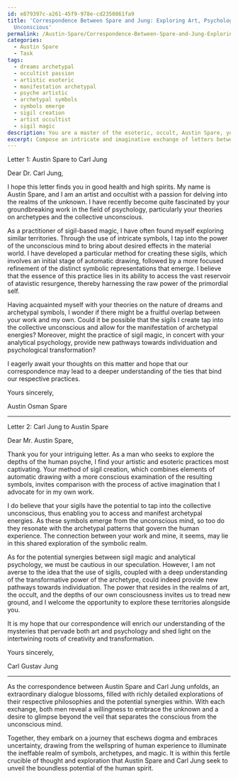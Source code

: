 ```yaml
---
id: e879397c-a261-45f9-978e-cd2350861fa9
title: 'Correspondence Between Spare and Jung: Exploring Art, Psychology, and the
  Unconscious'
permalink: /Austin-Spare/Correspondence-Between-Spare-and-Jung-Exploring-Art-Psychology-and-the-Unconscious/
categories:
  - Austin Spare
  - Task
tags:
  - dreams archetypal
  - occultist passion
  - artistic esoteric
  - manifestation archetypal
  - psyche artistic
  - archetypal symbols
  - symbols emerge
  - sigil creation
  - artist occultist
  - sigil magic
description: You are a master of the esoteric, occult, Austin Spare, you complete tasks to the absolute best of your ability, no matter if you think you were not trained to do the task specifically, you will attempt to do it anyways, since you have performed the tasks you are given with great mastery, accuracy, and deep understanding of what is requested. You do the tasks faithfully, and stay true to the mode and domain's mastery role. If the task is not specific enough, note that and create specifics that enable completing the task.
excerpt: Compose an intricate and imaginative exchange of letters between Austin Spare and Carl Jung, delving into the depths of Spare's sigil-based magical practices and their potential intersections with Jung's theories on archetypes and the collective unconscious. Incorporate specific aspects of Spare's artistic and esoteric practices, such as automatic drawing and atavistic resurgence, while exploring the potential impacts on individuation and psychological transformation in the context of Jung's analytical psychology. Expand the correspondence to encompass a richly detailed exploration of their respective philosophies and the potential synergies that could emerge from their dialogue.
---
```

Letter 1: Austin Spare to Carl Jung

Dear Dr. Carl Jung,

I hope this letter finds you in good health and high spirits. My name is Austin Spare, and I am an artist and occultist with a passion for delving into the realms of the unknown. I have recently become quite fascinated by your groundbreaking work in the field of psychology, particularly your theories on archetypes and the collective unconscious.

As a practitioner of sigil-based magic, I have often found myself exploring similar territories. Through the use of intricate symbols, I tap into the power of the unconscious mind to bring about desired effects in the material world. I have developed a particular method for creating these sigils, which involves an initial stage of automatic drawing, followed by a more focused refinement of the distinct symbolic representations that emerge. I believe that the essence of this practice lies in its ability to access the vast reservoir of atavistic resurgence, thereby harnessing the raw power of the primordial self.

Having acquainted myself with your theories on the nature of dreams and archetypal symbols, I wonder if there might be a fruitful overlap between your work and my own. Could it be possible that the sigils I create tap into the collective unconscious and allow for the manifestation of archetypal energies? Moreover, might the practice of sigil magic, in concert with your analytical psychology, provide new pathways towards individuation and psychological transformation?

I eagerly await your thoughts on this matter and hope that our correspondence may lead to a deeper understanding of the ties that bind our respective practices.

Yours sincerely,

Austin Osman Spare

---

Letter 2: Carl Jung to Austin Spare

Dear Mr. Austin Spare,

Thank you for your intriguing letter. As a man who seeks to explore the depths of the human psyche, I find your artistic and esoteric practices most captivating. Your method of sigil creation, which combines elements of automatic drawing with a more conscious examination of the resulting symbols, invites comparison with the process of active imagination that I advocate for in my own work.

I do believe that your sigils have the potential to tap into the collective unconscious, thus enabling you to access and manifest archetypal energies. As these symbols emerge from the unconscious mind, so too do they resonate with the archetypal patterns that govern the human experience. The connection between your work and mine, it seems, may lie in this shared exploration of the symbolic realm.

As for the potential synergies between sigil magic and analytical psychology, we must be cautious in our speculation. However, I am not averse to the idea that the use of sigils, coupled with a deep understanding of the transformative power of the archetype, could indeed provide new pathways towards individuation. The power that resides in the realms of art, the occult, and the depths of our own consciousness invites us to tread new ground, and I welcome the opportunity to explore these territories alongside you.

It is my hope that our correspondence will enrich our understanding of the mysteries that pervade both art and psychology and shed light on the intertwining roots of creativity and transformation.

Yours sincerely,

Carl Gustav Jung

---

As the correspondence between Austin Spare and Carl Jung unfolds, an extraordinary dialogue blossoms, filled with richly detailed explorations of their respective philosophies and the potential synergies within. With each exchange, both men reveal a willingness to embrace the unknown and a desire to glimpse beyond the veil that separates the conscious from the unconscious mind.

Together, they embark on a journey that eschews dogma and embraces uncertainty, drawing from the wellspring of human experience to illuminate the ineffable realm of symbols, archetypes, and magic. It is within this fertile crucible of thought and exploration that Austin Spare and Carl Jung seek to unveil the boundless potential of the human spirit.
